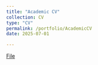 ```yaml
---
title: "Academic CV"
collection: CV
type: "CV"
permalink: /portfolio/AcademicCV
date: 2025-07-01

---
```

[File](/files/Academic_CV_02.07.25.pdf)
